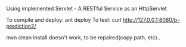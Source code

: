 Using implemented Servlet - A RESTful Service as an HttpServlet


To compile and deploy: ant deploy
To test:               curl http://127.0.0.1:8080/b-prediction2/

mvn clean install doesn't work, to be repaired(copy path, etc)..